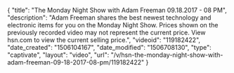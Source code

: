 {
    "title": "The Monday Night Show with Adam Freeman 09.18.2017 - 08 PM",
    "description": "Adam Freeman shares the best newest technology and electronic items for you on the Monday Night Show.  Prices shown on the previously recorded video may not represent the current price. View hsn.com to view the current selling price.",
    "videoid": "119182422",
    "date_created": "1506104167",
    "date_modified": "1506708130",
    "type": "captivate",
    "layout": "video",
    "url": "\/v\/hsn-the-monday-night-show-with-adam-freeman-09-18-2017-08-pm\/119182422"
}